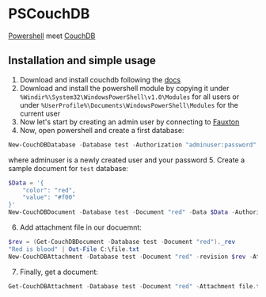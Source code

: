 # PSCouchDB
[Powershell](https://github.com/PowerShell/PowerShell "Powershell source") meet [CouchDB](http://couchdb.apache.org/ "CouchDB site")

## Installation and simple usage
1. Download and install couchdb following the [docs](http://docs.couchdb.org/en/latest)
2. Download and install the powershell module by copying it under `%Windir%\System32\WindowsPowerShell\v1.0\Modules` for all users or under `%UserProfile%\Documents\WindowsPowerShell\Modules` for the current user
3. Now let's start by creating an admin user by connecting to [Fauxton](http://localhost:5984/_utils)
4. Now, open powershell and create a first database: 
```powershell
New-CouchDBDatabase -Database test -Authorization "adminuser:password"
``` 
where adminuser is a newly created user and your password
5. Create a sample document for `test` database:
```powershell
$Data = '{
	"color": "red",
	"value": "#f00"
}'
New-CouchDBDocument -Database test -Document "red" -Data $Data -Authorization "adminuser:password"
```
6. Add attachment file in our docuemnt:
```powershell
$rev = (Get-CouchDBDocument -Database test -Document "red")._rev
"Red is blood" | Out-File C:\file.txt
New-CouchDBAttachment -Database test -Document "red" -revision $rev -Attachment C:\file.txt -Authorization "adminuser:password"
```
7. Finally, get a document:
```powershell
Get-CouchDBAttachment -Database test -Document "red" -Attachment file.txt
```